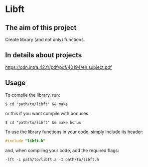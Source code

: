 # Libft

## The aim of this project

Create library (and not only) functions.

## In details about projects

https://cdn.intra.42.fr/pdf/pdf/40194/en.subject.pdf

## Usage

To compile the library, run:

```shell
$ cd "path/to/libft" && make
```

or this if you want compile with bonuses

```shell
$ cd "path/to/libft" && make bonus
```

To use the library functions in your code, simply include its header:

```C
#include "libft.h"
```

and, when compiling your code, add the required flags:

```shell
-lft -L path/to/libft.a -I path/to/libft.h
```
